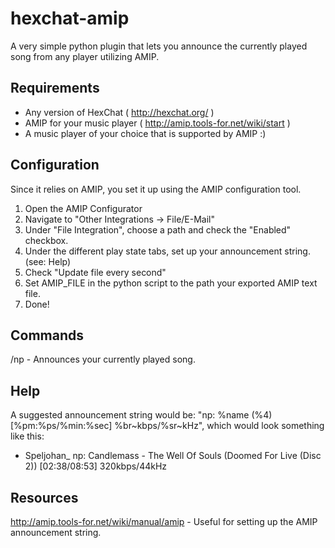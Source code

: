 hexchat-amip
============

A very simple python plugin that lets you announce the currently played song from any player utilizing AMIP.

Requirements
-------------

* Any version of HexChat ( http://hexchat.org/ )
* AMIP for your music player ( http://amip.tools-for.net/wiki/start )
* A music player of your choice that is supported by AMIP :)


Configuration
-------------

Since it relies on AMIP, you set it up using the AMIP configuration tool. 

1. Open the AMIP Configurator
2. Navigate to "Other Integrations -> File/E-Mail"
3. Under "File Integration", choose a path and check the "Enabled" checkbox.
4. Under the different play state tabs, set up your announcement string. (see: Help)
5. Check "Update file every second"
6. Set AMIP_FILE in the python script to the path your exported AMIP text file.
7. Done!

Commands
-------------

/np - Announces your currently played song.

Help
-------------

A suggested announcement string would be: "np: %name (%4) [%pm:%ps/%min:%sec] %br~kbps/%sr~kHz", which would look something like this:
* Speljohan_ np: Candlemass - The Well Of Souls (Doomed For Live (Disc 2)) [02:38/08:53] 320kbps/44kHz

Resources
-------------

http://amip.tools-for.net/wiki/manual/amip - Useful for setting up the AMIP announcement string.
